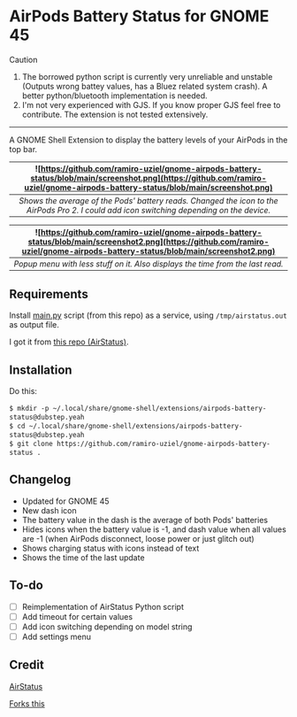 # AirPods Battery Status for GNOME 45

> [!CAUTION]
> 1. The borrowed python script is currently very unreliable and unstable (Outputs wrong battey values, has a Bluez related system crash). A better python/bluetooth implementation is needed.
> 2. I'm not very experienced with GJS. If you know proper GJS feel free to contribute. The extension is not tested extensively.
---

A GNOME Shell Extension to display the battery levels of your AirPods in the top bar.

<div align="center">
  
| ![https://github.com/ramiro-uziel/gnome-airpods-battery-status/blob/main/screenshot.png](https://github.com/ramiro-uziel/gnome-airpods-battery-status/blob/main/screenshot.png) | 
|:--:| 
| *Shows the average of the Pods' battery reads. Changed the icon to the AirPods Pro 2. I could add icon switching depending on the device.*|

| ![https://github.com/ramiro-uziel/gnome-airpods-battery-status/blob/main/screenshot2.png](https://github.com/ramiro-uziel/gnome-airpods-battery-status/blob/main/screenshot2.png) | 
|:--:| 
| *Popup menu with less stuff on it. Also displays the time from the last read.*|

</div>

## Requirements

Install [main.py](https://github.com/ramiro-uziel/gnome-airpods-battery-status/blob/main/main.py) script (from this repo) as a service, using `/tmp/airstatus.out` as output file.

I got it from [this repo (AirStatus)](https://github.com/delphiki/AirStatus).

## Installation

Do this:
```shell
$ mkdir -p ~/.local/share/gnome-shell/extensions/airpods-battery-status@dubstep.yeah
$ cd ~/.local/share/gnome-shell/extensions/airpods-battery-status@dubstep.yeah
$ git clone https://github.com/ramiro-uziel/gnome-airpods-battery-status .
```
## Changelog
- Updated for GNOME 45
- New dash icon
- The battery value in the dash is the average of both Pods' batteries
- Hides icons when the battery value is -1, and dash value when all values are -1 (when AirPods disconnect, loose power or just glitch out)
- Shows charging status with icons instead of text
- Shows the time of the last update

## To-do
- [ ] Reimplementation of AirStatus Python script
- [ ] Add timeout for certain values
- [ ] Add icon switching depending on model string
- [ ] Add settings menu

## Credit
[AirStatus](https://github.com/delphiki/AirStatus)

[Forks this](https://github.com/delphiki/gnome-airpods-battery-status)

